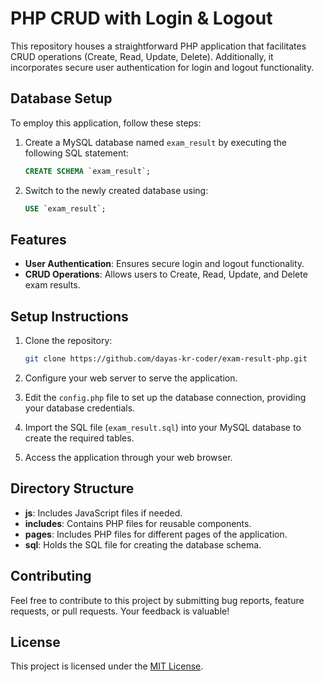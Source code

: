 # PHP CRUD with Login & Logout

This repository houses a straightforward PHP application that facilitates CRUD operations (Create, Read, Update, Delete). Additionally, it incorporates secure user authentication for login and logout functionality.

## Database Setup

To employ this application, follow these steps:

1. Create a MySQL database named `exam_result` by executing the following SQL statement:

   ```sql
   CREATE SCHEMA `exam_result`;
   ```

2. Switch to the newly created database using:

   ```sql
   USE `exam_result`;
   ```

## Features

- **User Authentication**: Ensures secure login and logout functionality.
- **CRUD Operations**: Allows users to Create, Read, Update, and Delete exam results.

## Setup Instructions

1. Clone the repository:

   ```bash
   git clone https://github.com/dayas-kr-coder/exam-result-php.git
   ```

2. Configure your web server to serve the application.

3. Edit the `config.php` file to set up the database connection, providing your database credentials.

4. Import the SQL file (`exam_result.sql`) into your MySQL database to create the required tables.

5. Access the application through your web browser.

## Directory Structure

<!-- - **css**: Holds stylesheets for the application. -->

- **js**: Includes JavaScript files if needed.
- **includes**: Contains PHP files for reusable components.
- **pages**: Includes PHP files for different pages of the application.
- **sql**: Holds the SQL file for creating the database schema.

## Contributing

Feel free to contribute to this project by submitting bug reports, feature requests, or pull requests. Your feedback is valuable!

## License

This project is licensed under the [MIT License](LICENSE).
